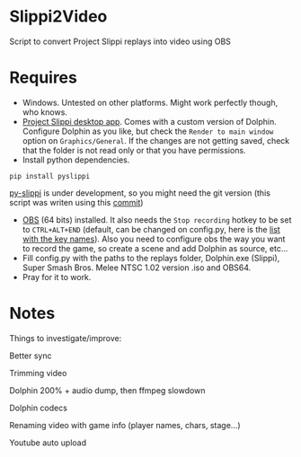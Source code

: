 # Slippi2Video
Script to convert Project Slippi replays into video using OBS

# Requires
* Windows. Untested on other platforms. Might work perfectly though, who knows.
* [Project Slippi desktop app](https://github.com/project-slippi/slippi-desktop-app/releases). Comes with a custom version of Dolphin. Configure Dolphin as you like, but check the `Render to main window` option on `Graphics/General`. If the changes are not getting saved, check that the folder is not read only or that you have permissions.
* Install python dependencies.
```
pip install pyslippi
```
[py-slippi](https://github.com/hohav/py-slippi) is under development, so you might need the git version (this script was writen using this [commit](https://github.com/hohav/py-slippi/tree/967973d9650247de541a2e20cfd727eea3a8331a))
* [OBS](https://obsproject.com/) (64 bits) installed. It also needs the `Stop recording` hotkey to be set to `CTRL+ALT+END` (default, can be changed on config.py, here is the [list with the key names](https://pyautogui.readthedocs.io/en/latest/keyboard.html#the-hotkey-function)). Also you need to configure obs the way you want to record the game, so create a scene and add Dolphin as source, etc...
* Fill config.py with the paths to the replays folder, Dolphin.exe (Slippi), Super Smash Bros. Melee NTSC 1.02 version .iso and OBS64.
* Pray for it to work.

# Notes
Things to investigate/improve:

Better sync

Trimming video

Dolphin 200% + audio dump, then ffmpeg slowdown

Dolphin codecs

Renaming video with game info (player names, chars, stage...)

Youtube auto upload
